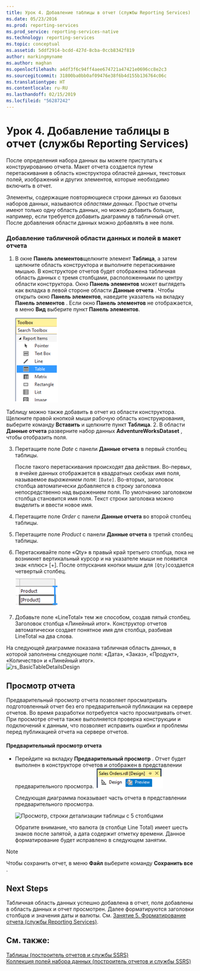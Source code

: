```yaml
---
title: Урок 4. Добавление таблицы в отчет (службы Reporting Services) | Документация Майкрософт
ms.date: 05/23/2016
ms.prod: reporting-services
ms.prod_service: reporting-services-native
ms.technology: reporting-services
ms.topic: conceptual
ms.assetid: 5ddf2914-bcdd-427d-8cba-0ccb8342f819
author: markingmyname
ms.author: maghan
ms.openlocfilehash: a4df3f6c94ff4aee674721a47421e0696cc8e2c3
ms.sourcegitcommit: 31800ba0bb0af09476e38f6b4d155b136764c06c
ms.translationtype: HT
ms.contentlocale: ru-RU
ms.lasthandoff: 02/15/2019
ms.locfileid: "56287242"
---
```

# <a name="lesson-4-adding-a-table-to-the-report-reporting-services"></a>Урок 4. Добавление таблицы в отчет (службы Reporting Services)
После определения набора данных вы можете приступать к конструированию отчета. Макет отчета создается путем перетаскивания в область конструктора областей данных, текстовых полей, изображений и других элементов, которые необходимо включить в отчет.  
  
Элементы, содержащие повторяющиеся строки данных из базовых наборов данных, называются *областями данных*. Простые отчеты имеют только одну область данных, но можно добавить больше, например, если требуется добавить диаграмму в табличный отчет. После добавления области данных можно добавлять в нее поля.  
  
### <a name="to-add-a-table-data-region-and-fields-to-a-report-layout"></a>Добавление табличной области данных и полей в макет отчета  
  
1.  В окне **Панель элементов**щелкните элемент **Таблица**, а затем щелкните область конструктора и выполните перетаскивание мышью. В конструкторе отчетов будет отображена табличная область данных с тремя столбцами, расположенными по центру области конструктора. Окно **Панель элементов** может выглядеть как вкладка в левой стороне области **Данные отчета** . Чтобы открыть окно **Панель элементов**, наведите указатель на вкладку **Панель элементов** . Если окно **Панель элементов** не отображается, в меню **Вид** выберите пункт **Панель элементов**.
  
     ![ssrs_ssdt_addtable](../reporting-services/media/ssrs-ssdt-addtable.png) 
  
  Таблицу можно также добавить в отчет из области конструктора.  Щелкните правой кнопкой мыши рабочую область конструирования, выберите команду **Вставить** и щелкните пункт **Таблица**.
2.  В области **Данные отчета** разверните набор данных **AdventureWorksDataset** , чтобы отобразить поля.  
  
3.  Перетащите поле *Date* с панели **Данные отчета** в первый столбец таблицы.  
  
    После такого перетаскивания происходят два действия. Во-первых, в ячейке данных отображается в квадратных скобках имя поля, называемое *выражением поля*: `[Date]`. Во-вторых, заголовок столбца автоматически добавляется в строку заголовка непосредственно над выражением поля. По умолчанию заголовком столбца становится имя поля. Текст строки заголовка можно выделить и ввести новое имя.  
  
4.  Перетащите поле *Order* с панели **Данные отчета** во второй столбец таблицы.  
  
5.  Перетащите поле *Product* с панели **Данные отчета** в третий столбец таблицы.  
  
6.  Перетаскивайте поле «Qty» в правый край третьего столбца, пока не возникнет вертикальный курсор и на указателе мыши не появится знак «плюс» [+]. После отпускания кнопки мыши для `[Qty]`создается четвертый столбец.  
![ssrs_tutorial_addcolumn](../reporting-services/media/ssrs-tutorial-addcolumn.png)  
  
7.  Добавьте поле «LineTotal» тем же способом, создав пятый столбец. Заголовок столбца «Линейный итог». Конструктор отчетов автоматически создает понятное имя для столбца, разбивая LineTotal на два слова.  
  
  
На следующей диаграмме показана табличная область данных, в которой заполнены следующие поля: «Дата», «Заказ», «Продукт», «Количество» и «Линейный итог».  
![rs_BasicTableDetailsDesign](../reporting-services/media/rs-basictabledetailsdesign.png)  
  
## <a name="preview-your-report"></a>Просмотр отчета  
Предварительный просмотр отчета позволяет просматривать подготовленный отчет без его предварительной публикации на сервере отчетов. Во время разработки потребуется часто просматривать отчет. При просмотре отчета также выполняется проверка конструкции и подключений к данным, что позволяет исправить ошибки и проблемы перед публикацией отчета на сервере отчетов.  
  
#### <a name="to-preview-a-report"></a>Предварительный просмотр отчета  
  
-   Перейдите на вкладку **Предварительный просмотр** . Отчет будет выполнен в конструкторе отчетов и отображен в представлении предварительного просмотра.
![ssrs_ssdt_preview](../reporting-services/media/ssrs-ssdt-preview.png)  
  
    Следующая диаграмма показывает часть отчета в представлении предварительного просмотра.  
  
    ![Просмотр, строки детализации таблицы с 5 столбцами](../reporting-services/media/rs-basictabledetailspreview.png "Просмотр, строки детализации таблицы с 5 столбцами")  
  
    Обратите внимание, что валюта (в столбце Line Total) имеет шесть знаков после запятой, а дата содержит отметку времени. Данное форматирование будет исправлено в следующем занятии.  
  
> [!NOTE]  
> Чтобы сохранить отчет, в меню **Файл** выберите команду **Сохранить все** .  
  
## <a name="next-steps"></a>Next Steps  
Табличная область данных успешно добавлена в отчет, поля добавлены в область данных и отчет просмотрен. Далее форматируются заголовки столбцов и значения даты и валюты. См. [Занятие 5. Форматирование отчета (службы Reporting Services)](../reporting-services/lesson-5-formatting-a-report-reporting-services.md).  
  
## <a name="see-also"></a>См. также:  
[Таблицы (построитель отчетов и службы SSRS)](../reporting-services/report-design/tables-report-builder-and-ssrs.md)  
[Коллекция полей набора данных (построитель отчетов и службы SSRS)](../reporting-services/report-data/dataset-fields-collection-report-builder-and-ssrs.md)  

